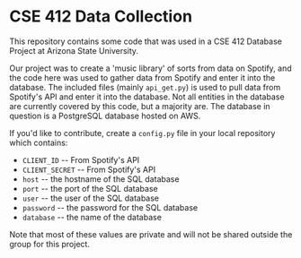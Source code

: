 # CSE 412 Data Collection

This repository contains some code that was used in a CSE 412 Database Project at Arizona State University.

Our project was to create a 'music library' of sorts from data on Spotify, and the code here was used to gather data from Spotify and enter it into the database. The included files (mainly `api_get.py`) is used to pull data from Spotify's API and enter it into the database. Not all entities in the database are currently covered by this code, but a majority are. The database in question is a PostgreSQL database hosted on AWS.

If you'd like to contribute, create a `config.py` file in your local repository which contains:
 - `CLIENT_ID` -- From Spotify's API
 - `CLIENT_SECRET` -- From Spotify's API
 - `host` -- the hostname of the SQL database
 - `port` -- the port of the SQL database
 - `user` -- the user of the SQL database
 - `password` -- the password for the SQL database
 - `database` -- the name of the database
 
Note that most of these values are private and will not be shared outside the group for this project.
